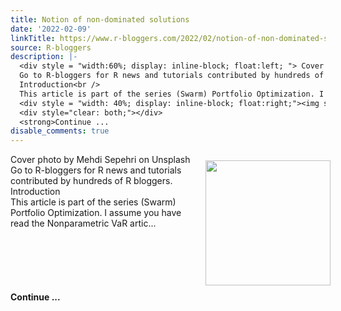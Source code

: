 ```yaml
---
title: Notion of non-dominated solutions
date: '2022-02-09'
linkTitle: https://www.r-bloggers.com/2022/02/notion-of-non-dominated-solutions/
source: R-bloggers
description: |-
  <div style = "width:60%; display: inline-block; float:left; "> Cover photo by Mehdi Sepehri on Unsplash<br />
  Go to R-bloggers for R news and tutorials contributed by hundreds of R bloggers.<br />
  Introduction<br />
  This article is part of the series (Swarm) Portfolio Optimization. I assume you have read the Nonparametric VaR artic...</div>
  <div style = "width: 40%; display: inline-block; float:right;"><img src=' https://cdn.hashnode.com/res/hashnode/image/upload/v1644392642462/NLzEaTsmZ.png' width = "200" style = "padding: 10px;" /></div>
  <div style="clear: both;"></div>
  <strong>Continue ...
disable_comments: true
---
```

<div style = "width:60%; display: inline-block; float:left; "> Cover photo by Mehdi Sepehri on Unsplash<br />
Go to R-bloggers for R news and tutorials contributed by hundreds of R bloggers.<br />
Introduction<br />
This article is part of the series (Swarm) Portfolio Optimization. I assume you have read the Nonparametric VaR artic...</div>
<div style = "width: 40%; display: inline-block; float:right;"><img src=' https://cdn.hashnode.com/res/hashnode/image/upload/v1644392642462/NLzEaTsmZ.png' width = "200" style = "padding: 10px;" /></div>
<div style="clear: both;"></div>
<strong>Continue ...